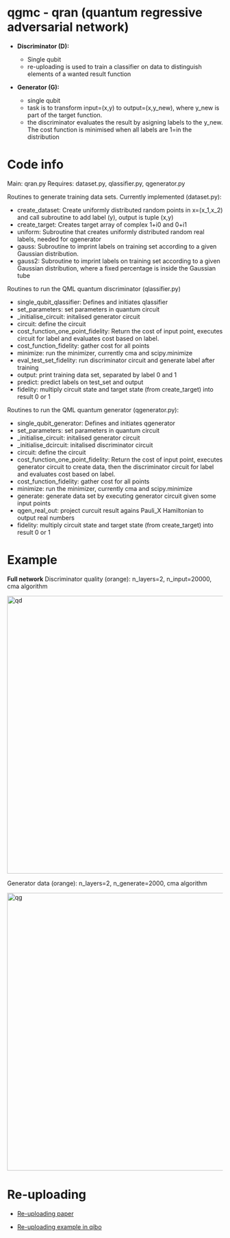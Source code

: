 # qgmc - qran (quantum regressive adversarial network)


- **Discriminator (D):** 
  - Single qubit 
  - re-uploading is used to train a classifier on data to distinguish elements of a wanted result function

- **Generator (G):** 
  - single qubit 
  - task is to transform input=(x,y) to output=(x,y_new), where y_new is part of the target function. 
  - the discriminator evaluates the result by asigning labels to the y_new. The cost function is minimised when all labels are 1=in the distribution


# Code info

Main: qran.py
Requires: dataset.py, qlassifier.py, qgenerator.py

Routines to generate training data sets. Currently implemented (dataset.py):
-   create_dataset: Create uniformly distributed random points in x=(x_1,x_2) and call subroutine to add label (y), output is tuple (x,y)
-   create_target: Creates target array of complex 1+i0 and 0+i1
-   uniform: Subroutine that creates uniformly distributed random real labels, needed for qgenerator
-   gauss: Subroutine to imprint labels on training set according to a given Gaussian distribution.
-   gauss2: Subroutine to imprint labels on training set according to a given Gaussian distribution, where a fixed percentage is inside  the Gaussian tube

Routines to run the QML quantum discriminator (qlassifier.py)
- single_qubit_qlassifier: Defines and initiates qlassifier
-   set_parameters: set parameters in quantum circuit
-   _initialise_circuit: initalised generator circuit
-   circuit: define the circuit
-   cost_function_one_point_fidelity: Return the cost of input point, executes circuit for label and evaluates cost based on label.
-   cost_function_fidelity: gather cost for all points
-   minimize: run the minimizer, currently cma and scipy.minimize
-   eval_test_set_fidelity: run discriminator circuit and generate label after training
-   output: print training data set, separated by label 0 and 1
-   predict: predict labels on test_set and output
-   fidelity: multiply circuit state and target state (from create_target) into result 0 or 1

Routines to run the QML quantum generator (qgenerator.py): 
-   single_qubit_generator: Defines and initiates qgenerator
-   set_parameters: set parameters in quantum circuit
-   _initialise_circuit: initalised generator circuit
-   _initialise_dcircuit: initalised discriminator circuit
-   circuit: define the circuit
-   cost_function_one_point_fidelity: Return the cost of input point, executes generator circuit to create data, then the discriminator circuit for label and evaluates cost based on label.
-   cost_function_fidelity: gather cost for all points
-   minimize: run the minimizer, currently cma and scipy.minimize
-   generate: generate data set by executing generator circuit given some input points
-   qgen_real_out: project curcuit result agains Pauli_X Hamiltonian to output real numbers
-   fidelity: multiply circuit state and target state (from create_target) into result 0 or 1
    


# Example 

**Full network**
Discriminator quality (orange): n_layers=2, n_input=20000, cma algorithm

<img width="649" alt="qd" src="https://github.com/scarrazza/qgmc/files/6398030/qlassifier.pdf">

Generator data (orange): n_layers=2, n_generate=2000, cma algorithm 

<img width="649" alt="qg" src="https://github.com/scarrazza/qgmc/files/6398035/qgenerator.pdf">



# Re-uploading

- [Re-uploading paper](https://arxiv.org/abs/1907.02085)

- [Re-uploading example in qibo](https://qibo.readthedocs.io/en/stable/tutorials/reuploading_classifier/README.html)

